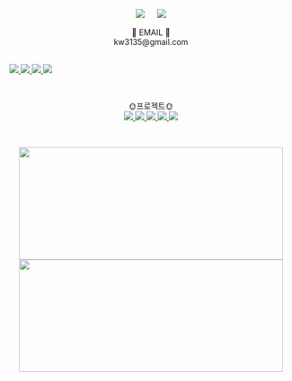 <!-- 헤더 
<p align="center">
<img src="https://capsule-render.vercel.app/api?type=waving&color=gradient&width=100%&height=400&text=Welcome&desc=Taemin's%20Git%20Hub%20Profile&animation=fadeIn&descAlign=55" width="100%"/>
</p>-->

<!-- 뱃지 -->
<p align="center">
<a href="https://wise-nigella-dd7.notion.site/STUDY-beef12d6a34346aaafa943cf2b3ef773" target="_blank"><img src="https://img.shields.io/badge/STUDY-FFFFFF?style=social&logo=Notion&logoColor=000000"/></a> 
&emsp;
<a href="https://stackshare.io/imtaemin/my-stack" target="_blank">
<img src="https://img.shields.io/badge/Tech--Stack-0690FA?style=flat-square&logo=StackShare&logoColor=FFFFFF"/>
</a>
</p>

<!-- 내용-->
<p align="center">
📧 EMAIL 📧<br/>
kw3135@gmail.com
</p> 
<br/>

<a href="https://github.com/ImTaemin/JPA_Programming">
    <img src="https://github-readme-stats.vercel.app/api/pin/?username=ImTaemin&repo=JPA_Programming&show_owner=true"/>
</a>
<a href="https://github.com/ImTaemin/TheArtOfReact">
    <img src="https://github-readme-stats.vercel.app/api/pin/?username=ImTaemin&repo=TheArtOfReact&show_owner=true"/>
</a>
<a href="https://github.com/ImTaemin/LearningJS">
    <img src="https://github-readme-stats.vercel.app/api/pin/?username=ImTaemin&repo=LearningJS&show_owner=true"/>
</a>
<a href="https://github.com/ImTaemin/SpringFramework">
    <img src="https://github-readme-stats.vercel.app/api/pin/?username=ImTaemin&repo=SpringFramework&show_owner=true"/>
</a>
</p>
<br>


<p align="center">
🌞프로젝트🌞
<br/>
<a href="https://github.com/ImTaemin/flow">
    <img src="https://github-readme-stats.vercel.app/api/pin/?username=ImTaemin&repo=flow&show_owner=true"/>
</a>
<a href="https://github.com/ImTaemin/MyShop">
    <img src="https://github-readme-stats.vercel.app/api/pin/?username=ImTaemin&repo=MyShop&show_owner=true"/>
</a>
<a href="https://github.com/ImTaemin/boardserver">
    <img src="https://github-readme-stats.vercel.app/api/pin/?username=ImTaemin&repo=boardserver&show_owner=true"/>
</a>
<a href="https://github.com/ImTaemin/Stay">
    <img src="https://github-readme-stats.vercel.app/api/pin/?username=ImTaemin&repo=Stay&show_owner=true"/>
</a>
<a href="https://github.com/ImTaemin/Semi_BookStore">
    <img src="https://github-readme-stats.vercel.app/api/pin/?username=ImTaemin&repo=Semi_BookStore&show_owner=true"/>
</a>
</p>
<br/>

<!-- Stats -->
<p align="center">
<img src="https://github-readme-stats.vercel.app/api?username=ImTaemin&show_icons=true&theme=radical" width="470px" height="200"/>
<img src="https://github-readme-stats.vercel.app/api/top-langs/?username=ImTaemin&layout=compact" width="470px" height="200"/>
</p>
